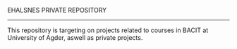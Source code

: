 EHALSNES PRIVATE REPOSITORY
___________________________________________________
This repository is targeting on projects related to courses in BACIT at University of Agder, aswell as private projects.
